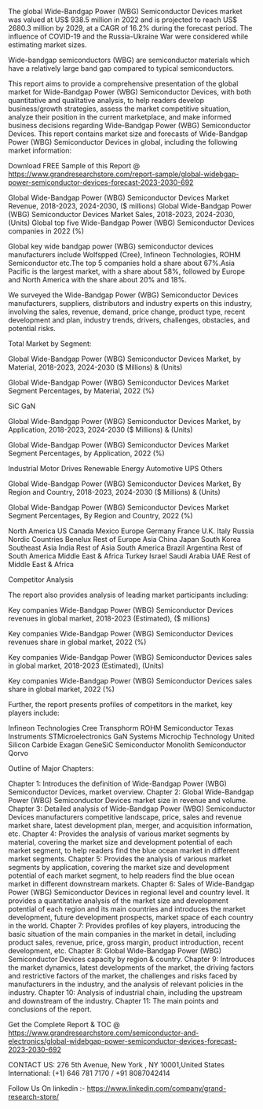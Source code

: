 
The global Wide-Bandgap Power (WBG) Semiconductor Devices market was valued at US$ 938.5 million in 2022 and is projected to reach US$ 2680.3 million by 2029, at a CAGR of 16.2% during the forecast period. The influence of COVID-19 and the Russia-Ukraine War were considered while estimating market sizes.

Wide-bandgap semiconductors (WBG) are semiconductor materials which have a relatively large band gap compared to typical semiconductors.

This report aims to provide a comprehensive presentation of the global market for Wide-Bandgap Power (WBG) Semiconductor Devices, with both quantitative and qualitative analysis, to help readers develop business/growth strategies, assess the market competitive situation, analyze their position in the current marketplace, and make informed business decisions regarding Wide-Bandgap Power (WBG) Semiconductor Devices. This report contains market size and forecasts of Wide-Bandgap Power (WBG) Semiconductor Devices in global, including the following market information:

Download FREE Sample of this Report @ https://www.grandresearchstore.com/report-sample/global-widebgap-power-semiconductor-devices-forecast-2023-2030-692

Global Wide-Bandgap Power (WBG) Semiconductor Devices Market Revenue, 2018-2023, 2024-2030, ($ millions)
Global Wide-Bandgap Power (WBG) Semiconductor Devices Market Sales, 2018-2023, 2024-2030, (Units)
Global top five Wide-Bandgap Power (WBG) Semiconductor Devices companies in 2022 (%)

Global key wide bandgap power (WBG) semiconductor devices manufacturers include Wolfspped (Cree), Infineon Technologies, ROHM Semiconductor etc.The top 5 companies hold a share about 67%.Asia Pacific is the largest market, with a share about 58%, followed by Europe and North America with the share about 20% and 18%.

We surveyed the Wide-Bandgap Power (WBG) Semiconductor Devices manufacturers, suppliers, distributors and industry experts on this industry, involving the sales, revenue, demand, price change, product type, recent development and plan, industry trends, drivers, challenges, obstacles, and potential risks.

Total Market by Segment:

Global Wide-Bandgap Power (WBG) Semiconductor Devices Market, by Material, 2018-2023, 2024-2030 ($ Millions) & (Units)

Global Wide-Bandgap Power (WBG) Semiconductor Devices Market Segment Percentages, by Material, 2022 (%)

SiC
GaN

Global Wide-Bandgap Power (WBG) Semiconductor Devices Market, by Application, 2018-2023, 2024-2030 ($ Millions) & (Units)

Global Wide-Bandgap Power (WBG) Semiconductor Devices Market Segment Percentages, by Application, 2022 (%)

Industrial Motor Drives
Renewable Energy
Automotive
UPS
Others

Global Wide-Bandgap Power (WBG) Semiconductor Devices Market, By Region and Country, 2018-2023, 2024-2030 ($ Millions) & (Units)

Global Wide-Bandgap Power (WBG) Semiconductor Devices Market Segment Percentages, By Region and Country, 2022 (%)

North America
US
Canada
Mexico
Europe
Germany
France
U.K.
Italy
Russia
Nordic Countries
Benelux
Rest of Europe
Asia
China
Japan
South Korea
Southeast Asia
India
Rest of Asia
South America
Brazil
Argentina
Rest of South America
Middle East & Africa
Turkey
Israel
Saudi Arabia
UAE
Rest of Middle East & Africa

Competitor Analysis

The report also provides analysis of leading market participants including:

Key companies Wide-Bandgap Power (WBG) Semiconductor Devices revenues in global market, 2018-2023 (Estimated), ($ millions)

Key companies Wide-Bandgap Power (WBG) Semiconductor Devices revenues share in global market, 2022 (%)

Key companies Wide-Bandgap Power (WBG) Semiconductor Devices sales in global market, 2018-2023 (Estimated), (Units)

Key companies Wide-Bandgap Power (WBG) Semiconductor Devices sales share in global market, 2022 (%)

Further, the report presents profiles of competitors in the market, key players include:

Infineon Technologies
Cree
Transphorm
ROHM Semiconductor
Texas Instruments
STMicroelectronics
GaN Systems
Microchip Technology
United Silicon Carbide
Exagan
GeneSiC Semiconductor
Monolith Semiconductor
Qorvo

Outline of Major Chapters:

Chapter 1: Introduces the definition of Wide-Bandgap Power (WBG) Semiconductor Devices, market overview.
Chapter 2: Global Wide-Bandgap Power (WBG) Semiconductor Devices market size in revenue and volume.
Chapter 3: Detailed analysis of Wide-Bandgap Power (WBG) Semiconductor Devices manufacturers competitive landscape, price, sales and revenue market share, latest development plan, merger, and acquisition information, etc.
Chapter 4: Provides the analysis of various market segments by material, covering the market size and development potential of each market segment, to help readers find the blue ocean market in different market segments.
Chapter 5: Provides the analysis of various market segments by application, covering the market size and development potential of each market segment, to help readers find the blue ocean market in different downstream markets.
Chapter 6: Sales of Wide-Bandgap Power (WBG) Semiconductor Devices in regional level and country level. It provides a quantitative analysis of the market size and development potential of each region and its main countries and introduces the market development, future development prospects, market space of each country in the world.
Chapter 7: Provides profiles of key players, introducing the basic situation of the main companies in the market in detail, including product sales, revenue, price, gross margin, product introduction, recent development, etc.
Chapter 8: Global Wide-Bandgap Power (WBG) Semiconductor Devices capacity by region & country.
Chapter 9: Introduces the market dynamics, latest developments of the market, the driving factors and restrictive factors of the market, the challenges and risks faced by manufacturers in the industry, and the analysis of relevant policies in the industry.
Chapter 10: Analysis of industrial chain, including the upstream and downstream of the industry.
Chapter 11: The main points and conclusions of the report.

Get the Complete Report & TOC @ https://www.grandresearchstore.com/semiconductor-and-electronics/global-widebgap-power-semiconductor-devices-forecast-2023-2030-692

CONTACT US:
276 5th Avenue, New York , NY 10001,United States
International: (+1) 646 781 7170 / +91 8087042414

Follow Us On linkedin :- https://www.linkedin.com/company/grand-research-store/
